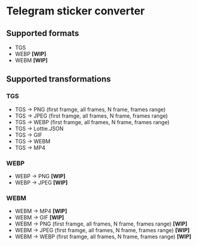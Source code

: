 # Telegram sticker converter

## Supported formats
- TGS
- WEBP **[WIP]**
- WEBM **[WIP]**

## Supported transformations
### TGS
- TGS &rarr; PNG (first framge, all frames, N frame, frames range)
- TGS &rarr; JPEG (first framge, all frames, N frame, frames range)
- TGS &rarr; WEBP (first framge, all frames, N frame, frames range)
- TGS &rarr; Lottie.JSON
- TGS &rarr; GIF
- TGS &rarr; WEBM
- TGS &rarr; MP4

### WEBP
- WEBP &rarr; PNG **[WIP]**
- WEBP &rarr; JPEG **[WIP]**

### WEBM
- WEBM &rarr; MP4 **[WIP]**
- WEBM &rarr; GIF **[WIP]**
- WEBM &rarr; PNG (first framge, all frames, N frame, frames range) **[WIP]**
- WEBM &rarr; JPEG (first framge, all frames, N frame, frames range) **[WIP]**
- WEBM &rarr; WEBP (first framge, all frames, N frame, frames range) **[WIP]**